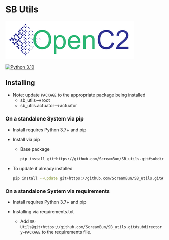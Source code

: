 # SB Utils

![OpenC2](https://github.com/ScreamBun/SB_Utils/blob/master/assets/images/openc2.png?raw=true)

[![Python 3.10](https://img.shields.io/badge/Python-3.10-blue)](https://www.python.org/downloads/release/python-3100/)

## Installing

- Note: update `PACKAGE` to the appropriate package being installed
  - sb_utils-->root
  - sb_utils.actuator-->actuator

### On a standalone System via pip

- Install requires Python 3.7+ and pip

- Install via pip
  - Base package

    ```bash
    pip install git+https://github.com/ScreamBun/SB_utils.git#subdirectory=RACKAGE
    ```

- To update if already installed

    ```bash
    pip install --update git+https://github.com/ScreamBun/SB_utils.git#subdirectory=PACKAGE
    ```

### On a standalone System via requirements

- Install requires Python 3.7+ and pip

- Installing via requirements.txt
  - Add `SB-Utils@git+https://github.com/ScreamBun/SB_utils.git#subdirectory=PACKAGE` to the requirements file.
